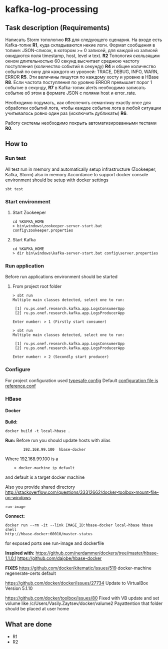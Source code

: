 # kafka-log-processing

## Task description (Requirements)
Написать Storm топологию **R3** для следующего сценария. 
На входе есть Kafka-топик **R1**, куда складываются некие логи. 
Формат сообщения в топике: 
JSON-список, в котором >= 0 записей, для каждой из записей ожидаются поля timestamp, host, level и text. **R2**
Топология скользящим окном длительностью 60 секунд высчитает среднюю частоту поступления (количество событий в секунду) **R4** и 
общее количество событий по окну для каждого из уровней: TRACE, DEBUG, INFO, WARN, ERROR **R5**. 
Эти величины пишутся по каждому хосту и уровню в HBase **R8**.
Если частота поступления по уровню ERROR превышает порог 1 событие в секунду, **R7** 
в Kafka-топик alerts необходимо записать событие об этом в формате JSON с полями host и error_rate.

Необходимо подумать, как обеспечить семантику exactly once для обработки событий лога, 
чтобы каждое событие лога в любой ситуации учитывалось ровно один раз (исключить дубликаты) **R6**. 

Работу системы необходимо покрыть автоматизированными тестами **R0**.

## How to 
### Run test
All test run in memory and automatically setup infrastructure (Zookeeper, Kafka, Storm) also in memory
Accordance to support docker console environment should be setup with docker settings 
```
sbt test
```

### Start environment

1. Start Zookeeper

    ````
    cd %KAFKA_HOME
    > bin\windows\zookeeper-server-start.bat config\zookeeper.properties
    ````
1. Start Kafka

    ````
    cd %KAFKA_HOME
    > dir bin\windows\kafka-server-start.bat config\server.properties
    ````
    
### Run application 
Before run applications environment should be started 

1. From project root folder

    ```
    > sbt run
    Multiple main classes detected, select one to run:
    
     [1] ru.ps.onef.research.kafka.app.LogsConsumerApp
     [2] ru.ps.onef.research.kafka.app.LogsProducerApp
    
    Enter number: > 1 (Firstly start consumer)
    
    > sbt run
    Multiple main classes detected, select one to run:
    
     [1] ru.ps.onef.research.kafka.app.LogsConsumerApp
     [2] ru.ps.onef.research.kafka.app.LogsProducerApp
    
    Enter number: > 2 (Secondly start producer)
    ```
    
### Configure 
For project configuration used [typesafe config](https://github.com/typesafehub/config)
Default [configuration file is reference.conf](./src/main/resources/reference.conf)

### HBase

#### Docker
**Build:**
````
docker build -t local-hbase .
````

**Run:**
Before run you should update hosts with alias
````
        192.168.99.100  hbase-docker
````
 Where 192.168.99.100 is a 
```` 
    > docker-machine ip default  
````
and default is a target docker machine

Also you provide shared directory
http://stackoverflow.com/questions/33312662/docker-toolbox-mount-file-on-windows
````
run-image
````

**Connect:**
````
docker run --rm -it --link IMAGE_ID:hbase-docker local-hbase hbase shell
http://hbase-docker:60010/master-status

````
for exposed ports see run-image and dockerfile

**Inspired with:**
https://github.com/nerdammer/dockers/tree/master/hbase-1.1.0.1
https://github.com/dajobe/hbase-docker

**FIXES**
https://github.com/docker/kitematic/issues/519
docker-machine regenerate-certs default

https://github.com/docker/docker/issues/27734
Update to VirtualBox Version 5.1.10 

https://github.com/docker/toolbox/issues/80
Fixed with VB update and set volume like 
/c/Users/Vasily.Zaytsev/docker/valume2
Payattention that folder should be placed at user home

## What are done
* R1
* R2

